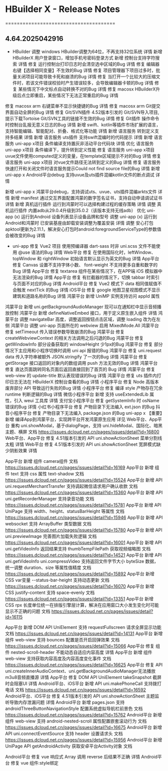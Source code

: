 # HBuilder X - Release Notes
======================================

## 4.64.2025042916
- HBuilder
调整 windows HBuilder调整为64位，不再支持32位系统 详情
新增 HBuilderX 用户登录窗口，增加手机号密码登录方式
新增 控制台支持字符搜索 详情
修复 运行控制台打印日志时会清空选中区域的Bug 详情
修复 编辑器右键【选择相同变量】不生效的Bug 详情
修复 项目管理器下项目过多时，批量关闭项目可能导致卡死和崩溃的Bug 详情
修复 当打开一个比较大的压缩文件时，若该文件错误校验时产生错误较多，会导致编辑器卡顿的Bug 详情
修复 某些情况下中文标点自动转换不对的Bug 详情
修复 macosx HBuilderX升级后点立即重启，某些情况下无法正常重启的Bug 详情

修复 macosx arm 右键菜单不显示快捷键的Bug 详情
修复 macosx arm Git提交界面自动全屏的Bug 详情
修复 Git/SVN插件 4.52版本引发的 Git/SVN导入项目, 提示下载Tortoise Git/SVN工具的链接不生效的Bug 详情
修复 Git插件 操作命令时控制台乱报无意义日志的Bug 详情
新增 swift、kotlin等插件市场扩展的语言，支持智能编辑、智能配对、折叠、格式化等功能 详情
新增 语言服务 转到定义支持多结果 详情
新增 语言服务 uts插件 支持swift混编时的代码提示 详情
新增 语言服务 uni-app x项目 条件编译支持置灰非活动平台代码块 详情
优化 语言服务 uni-app x项目 条件编译下，提升转到定义性能
修复 语言服务 uni-app x项目 uvue文件使用computed定义的变量，在template区域提示不对的Bug 详情
修复 语言服务 uni-app x项目 对vue文件路径无法转到定义的Bug 详情
修复 语言服务 快速打开和关闭文件时语言服务提示Could not find source file的Bug 详情
新增 uni-app x Android平台debug 支持uvue及uts插件混编kotlin文件的断点调试 详情

新增 uni-app x 鸿蒙平台debug，支持调试uts、uvue、uts插件混编arkts文件 详情
新增 manifest 通过交互界面配置鸿蒙的数字签名证书，支持自动申请调试证书 详情
新增 真机运行插件 运行到鸿蒙时可以选择构建过程的缓存策略 详情
调整 真机运行插件 内置adb从29.0.4升级到35.0.2（该版本支持无线adb）
优化 uni-app (x) 运行到Android 设备列表显示设备品牌和型号
调整 uni-app (x) 运行到Android和鸿蒙时 已安装基座由卸载安装调整为覆盖安装 详情
调整 安心打包 apktool更新为2.11.1，解决安心打包时android:foregroundServiceType的参数值会被改变的Bug 详情
- uni-app
修复 Vue2 项目 使用预编译器 dart-sass 时非 uni.scss 文件不能使用 @use 语法的Bug 详情
Web平台 修复 在使用国际化时，leftWindow、topWindow 和 rightWindow 初始语言默认显示为英文的Bug 详情
App平台 修复 Canvas 设置不支持字体小数、 font-weight 不支持更多自重和数字的Bug 详情
App平台 修复 textarea 组件在某些情况下，在APP端 iOS 模拟器中无法渲染的Bug 详情
App平台 修复 有拦截器的情况下，切换 tabbar 时索引与页面不对应的Bug 详情
Android平台 修复 Vue2 模式下 data 相同值赋值不会触发 nextTick 的Bug 详情
iOS平台 修复 google 地图卫星视图模式不显示建筑和道路名称的Bug 详情
鸿蒙平台 新增 UniMP 实例支持访问 appId 属性

鸿蒙平台 新增 uni.getBackgroundAudioManager 现可以在通知栏中显示音频播放控制
鸿蒙平台 新增 defineNativeEmbed 接口，用于定义原生嵌入组件 详情
鸿蒙平台 调整 navigateBar 高度，调整返回按钮点击区域，调整 loading 改为在左侧
鸿蒙平台 调整 uni-app 页面所在的 webview 启用 MixedMode.All
鸿蒙平台 修复 setTimeout 传入错误参数导致崩溃的Bug
鸿蒙平台 修复 createWebviewContext 的相关方法调用之后闪退的Bug
鸿蒙平台 修复 getWindowInfo 部分设备获取的 windowHeight 少1px的Bug
鸿蒙平台 修复 部分情况下主应用和小程序切换时调用 uni api 报错的Bug
鸿蒙平台 修复 uni.request data 传入字符串被额外 JSON.stringify 了一次的Bug 详情
鸿蒙平台 修复 getStorage 接口返回的对象内的数组调用 push 方法无效的Bug 详情
鸿蒙平台 修复 直达页面跳转同名页面后返回直接回到了首页的 Bug 详情
鸿蒙平台 修复 web-view 的 update-title 默认表现错误的Bug 详情
鸿蒙平台 修复 uts 插件内打印日志无法在 HBuilderX 控制台查看的Bug 详情
小程序平台 修复 Node 高版本废弃部分 API 导致运行失败的Bug 详情
小程序平台 修复 编译 style 产物存在冗余 runtime 判断逻辑的Bug 详情
微信小程序平台 新增 支持 useExtendedLib 属性，引入 weui 工具库 详情
支付宝小程序平台 修复 getSystemInfo 时 osName 错误的Bug 详情
小红书小程序平台 修复 产物目录下无法编入 ext.json 的Bug
抖音小程序平台 修复 产物目录下无法编入 package.json 的Bug
uni-app x
【重要】新增 编译App到鸿蒙平台，实现跨平台开发鸿蒙原生应用 详见
Web平台、App平台 重构 uni.showModal，基于dialogPage，支持 uni.hideModal、国际化、暗黑主题、横屏 文档 https://issues.dcloud.net.cn/pages/issues/detail?id=16800
Web平台、App平台 修复 4.51版本引发的 API uni.showActionSheet 菜单分割线太粗 详情
Web平台 修复 4.51版本引发的 API uni.showActionSheet 宽屏模式缺少阴影效果 详情

App平台 新增 组件 camera组件 文档 https://issues.dcloud.net.cn/pages/issues/detail?id=16169
App平台 新增 组件 text 支持 css 属性 text-shadow 文档 https://issues.dcloud.net.cn/pages/issues/detail?id=15524
App平台 新增 API uni.requestMerchantTransfer 支持调起微信请求用户确认收款 文档 https://issues.dcloud.net.cn/pages/issues/detail?id=15360
App平台 新增 API uni.getRecorderManager 支持录音功能 文档 https://issues.dcloud.net.cn/pages/issues/detail?id=15781
App平台 新增 API UniPage 支持 width、height、statusBarHeight 等属性 文档 https://issues.dcloud.net.cn/pages/issues/detail?id=15946
App平台 新增 API websocket 支持 ArrayBuffer 类型数据 文档 https://issues.dcloud.net.cn/pages/issues/detail?id=15780
App平台 新增 API uni.previewImage 完善图片加载失败逻辑 文档 https://issues.dcloud.net.cn/pages/issues/detail?id=16001
App平台 新增 API uni.getVideoInfo 返回结果支持 thumbTempFilePath 获取视频缩略图 文档 https://issues.dcloud.net.cn/pages/issues/detail?id=14521
App平台 新增 API uni.getVideoInfo uni.compressVideo 支持返回文件字节大小 byteSize 数据，统一调整 duration、size 等属性值精度 文档 https://issues.dcloud.net.cn/pages/issues/detail?id=15892
App平台 新增 CSS var变量 --status-bar-height 支持动态更新 文档 https://issues.dcloud.net.cn/pages/issues/detail?id=16070
App平台 新增 CSS justify-content 支持 space-evenly 文档 https://issues.dcloud.net.cn/pages/issues/detail?id=13351
App平台 新增 CSS rpx 长度单位统一在排版引擎层计算，解决在应用窗口大小发生变化时可能显示不正确的问题 文档 https://issues.dcloud.net.cn/pages/issues/detail?id=16115

App平台 新增 DOM API UniElement 支持 requestFullscreen 请求全屏显示功能 文档 https://issues.dcloud.net.cn/pages/issues/detail?id=14131
App平台 新增 组件 web-view 支持 bounces 配置是否开启回弹效果 文档 https://issues.dcloud.net.cn/pages/issues/detail?id=15066
App平台 修复 组件 nested-scroll-header 不能动态自适应内容高度 详情
App平台 新增 组件 web-view 支持获取内容高度及内容高度变化事件 文档 https://issues.dcloud.net.cn/pages/issues/detail?id=16625
App平台 修复 API uni.createInnerAudioContext、uni.getBackgroundAudioManager无法播放m3u8音频直播源 详情
App平台 修复 DOM API UniElement takeSnapshot 截屏时会阻塞UI 详情
Android平台、iOS平台 新增 API uni.makePhoneCall 支持拨打电话 文档 https://issues.dcloud.net.cn/pages/issues/detail?id=16592
Android平台、iOS平台 修复 4.51版本引发的 API uni.showActionSheet 主题监听导致内存泄漏问题 详情
Android平台 新增 pages.json 支持 androidThreeButtonNavigationStyle 配置系统虚拟导航栏前景色 文档 https://issues.dcloud.net.cn/pages/issues/detail?id=15762
Android平台 新增 组件 web-view 支持 android-nested-scroll 属性配置嵌套滚动行为 文档 https://issues.dcloud.net.cn/pages/issues/detail?id=16675
Android平台 新增 API uni.connectEventSource 支持 header 设置请求头 文档 https://issues.dcloud.net.cn/pages/issues/detail?id=15956
Android平台 新增 UniPage API getAndroidActivity 获取安卓平台Activity对象 文档

Android平台 修复 vue 响应式 Array 调用 reverse 后结果不正确 详情
Android平台 修复 vue 组件:style绑定<script setup>中定义的非响应式数据运行时报类型不兼容错误 详情
Android平台 修复 4.51版本引发的 vue script setup对外导出属性的getter、setter命名函数可能调用失败 详情
Android平台 修复 vue inject在指定了默认值时仍告警not found 详情
Android平台 修复 pages.json androidThreeButtonNavigationTranslucent 设置为 false 时，通过 backgroundColorContent 修改虚拟按键区域颜色无效 详情
Android平台 修复 pages.json 横屏、分屏模式下页面默认导航栏高度可能不正确 详情
Android平台 修复 组件 Touch 事件 设置 transform 为 rotate 后 touch 事件返回的坐标信息不正确 详情
Android平台 修复 组件 Touch 事件 设置 scale 后触摸修改 translate 会引起闪烁 详情
Android平台 修复 组件 scroll-view 嵌套 web-view 后，操作 web-view 无法滚动 scroll-view 详情
Android平台 修复 组件 scroll-view 组件无法动态调整宽高 详情
Android平台 修复 组件 swiper 组件设置 border-radius 不生效 详情
Android平台 修复 组件 list-view 开启下拉刷新后 sticky-header 动态加载的数据导致无法吸顶 详情
Android平台 修复 组件 list-view 父容器设置 overflow 为 visible 时导致自定义下拉刷新样式无法隐藏 详情
Android平台 修复 组件 list-item 内元素绑定 longpress 事件，list-view 滚动几页后部分 list-item 内 longpress 事件不触发 详情
Android平台 修复 4.51版本引发的 组件 sticky-header 反复切换显示后停靠位置可能异常 详情
Android平台 修复 组件 sticky-header 父容器内容高度发生变化 sticky-header 未能及时更新停靠位置

Android平台 修复 组件 sticky-section 绑定的数据源动态 push 添加数据后引起显示错乱 详情
Android平台 修复 4.53版本引发的 组件 text tap/click 事件可能不响应 详情
Android平台 修复 组件 textarea 的 line-height 属性不支持 em 单位 详情
Android平台 修复 组件 image 加载长图片显示模糊 详情
Android平台 修复 组件 web-view 页面关闭后播放的背景音乐未关闭 详情
Android平台 修复 组件 web-view 网页中输入框获取焦点后可能被软键盘遮挡 详情
Android平台 修复 API uni.downloadFile 下载超时判断逻辑不正确 详情
Android平台 修复 API uni.createInnerAudioContext uni.getBackgroundAudioManager 返回的 buffered 属性值不正确 详情
Android平台 修复 API uni.getBackgroundAudioManager 播放背景音乐在 App 设置中的通知权限中通知类别显示为 uniappx 详情
Android平台 修复 3.99版本引发的 CSS box-shadow 子元素改变尺寸后导致设置 box-shadow 样式的元素渲染异常 详情
Android平台 修复 UniPage API 使用自定义基座包真机运行热更新可能引起页面大小异常 详情
Android平台 修复 UniPage API 应用生命周期 onLaunch 中弹出 DialogPage 后可能引起 tabBar 页面显示不正常 详情
Android平台 修复 DOM API UniElement 未设置 background-color、border-color 时执行 animate 动画将默认色修改为白色 详情
Android平台 修复 DOM API UniElement animate 方法设置 opacity 导致动画不生效 详情
Android平台 修复 运行调试 应用启动过程中代码报错没有日志输出 详情
Android平台 修复 API dialogPage 在android5.0系统设备内容显示不全 详情
Android平台 更新 云端打包环境 compileSdk 为 35、buildToolsVersion 为 35.0.0 、 Gradle 为 8.11.1 版、Android Gradle 插件为 8.7.3 版 文档
iOS平台 新增 API uni.base64ToArrayBuffer 、uni.arrayBufferToBase64 文档 https://issues.dcloud.net.cn/pages/issues/detail?id=15969
iOS平台 新增 API uni.request 支持 ArrayBuffer 数据 文档 https://issues.dcloud.net.cn/pages/issues/detail?id=15802
iOS平台 新增 API uni.chooseFile 选择文件 文档 https://issues.dcloud.net.cn/pages/issues/detail?id=15672
iOS平台 新增 API uni.getFileSystemManager 支持在UTS插件中调用，补齐之前未支持的 readFileSync、writeFileSync 等API 文档 https://issues.dcloud.net.cn/pages/issues/detail?id=15551
iOS平台 新增 API uni.connectEventSource 支持SSE 文档 https://issues.dcloud.net.cn/pages/issues/detail?id=15664
